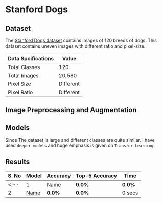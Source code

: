 # Stanford Dogs

## Dataset

The [Stanford Dogs dataset](https://www.kaggle.com/datasets/jessicali9530/stanford-dogs-dataset) contains images of 120 breeds of dogs. This dataset contains uneven images with different ratio and pixel-size.

| Data Spcifications | Value |
|---|---|
| Total Classes | 120 |
| Total Images | 20,580 |
| Pixel Size | Different |
| Pixel Ratio | Different |

## Image Preprocessing and Augmentation

## Models
Since The dataset is large and different classes are quite similar. I have used `deeper models` and huge emphasis is given on `Transfer Learning`.

<!-- * **Model Name**: This ais a very cool model. -->

## Results
| S. No | Model | Accuracy | Top-5 Accuracy | Time |
|---|---|---|---|---|
<!-- | 1 | [Name](#) | **0.0%** | **0.0%** | 0 secs |
| 2 | [Name](#) | **0.0%** | **0.0%** | 0 secs | -->
